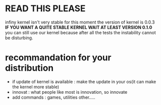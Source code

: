 # READ THIS PLEASE
infiny kernel isn't very stable for this moment
the version of kernel is 0.0.3
**IF YOU WANT A QUITE STABLE KERNEL WAIT AT LEAST VERSION 0.1.0**
you can still use our kernel because after all the tests the instability cannot be disturbing.

# recommandation for your distribution
- if update of kernel is available : make the update in your os(it can make the kernel more stable)
- innovat : what people like most is innovation, so innovate
- add commands : games, utilities other.....
